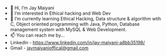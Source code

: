 - 👋 Hi, I’m Jay Maiyani
- 👀 I’m interested in Ethical hacking and Web Dev
- 🌱 I’m currently learning Ethical Hacking, Data structure & algorithm wtih C, Object oriented programming with Java, Python, Database management system with MySQL & Web Development.
- 📫 You can reach me by...
- LinkedIn - https://www.linkedin.com/in/jay-maiyani-a8bb35198/
- Gmail - jaymaiyanioffical@gmail.com

<!---
Jay-Maiyani/Jay-Maiyani is a ✨ special ✨ repository because its `README.md` (this file) appears on your GitHub profile.
You can click the Preview link to take a look at your changes.
--->
